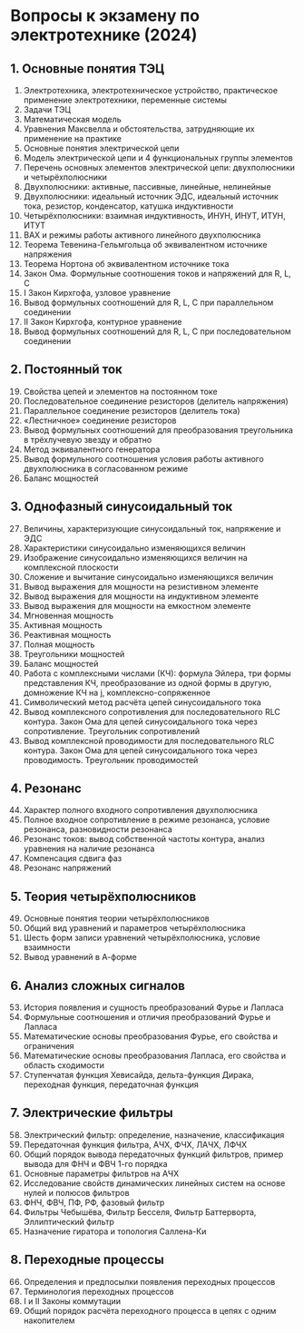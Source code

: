 # Вопросы к экзамену по электротехнике (2024)


## 1.	Основные понятия ТЭЦ
1.	Электротехника, электротехническое устройство, практическое применение электротехники, переменные системы  
2.	Задачи ТЭЦ  
3.	Математическая модель  
4.	Уравнения Максвелла и обстоятельства, затрудняющие их применение на практике  
5.	Основные понятия электрической цепи  
6.	Модель электрической цепи и 4 функциональных группы элементов  
7.	Перечень основных элементов электрической цепи: двухполюсники и четырёхполюсники  
8.	Двухполюсники: активные, пассивные, линейные, нелинейные   
9.	Двухполюсники: идеальный источник ЭДС, идеальный источник тока, резистор, конденсатор, катушка индуктивности  
10.	Четырёхполюсники: взаимная индуктивность, ИНУН, ИНУТ, ИТУН, ИТУТ  
11.	ВАХ и режимы работы активного линейного двухполюсника  
12.	Теорема Тевенина-Гельмгольца об эквивалентном источнике напряжения  
13.	Теорема Нортона об эквивалентном источнике тока  
14.	Закон Ома. Формульные соотношения токов и напряжений для R, L, C  
15.	I Закон Кирхгофа, узловое уравнение  
16.	Вывод формульных соотношений для R, L, C при параллельном соединении   
17.	II Закон Кирхгофа, контурное уравнение  
18.	Вывод формульных соотношений для R, L, C при последовательном соединении  


## 2.	Постоянный ток  
19.	Свойства цепей и элементов на постоянном токе  
20.	Последовательное соединение резисторов (делитель напряжения)  
21.	Параллельное соединение резисторов (делитель тока)  
22.	«Лестничное» соединение резисторов  
23.	Вывод формульных соотношений для преобразования треугольника в трёхлучевую звезду и обратно  
24.	Метод эквивалентного генератора  
25.	Вывод формульного соотношения условия работы активного двухполюсника в согласованном режиме  
26.	Баланс мощностей  


## 3.	Однофазный синусоидальный ток  
27.	Величины, характеризующие синусоидальный ток, напряжение и ЭДС  
28.	Характеристики синусоидально изменяющихся величин  
29.	Изображение синусоидально изменяющихся величин на комплексной плоскости  
30.	Сложение и вычитание синусоидально изменяющихся величин  
31.	Вывод выражения для мощности на резистивном элементе  
32.	Вывод выражения для мощности на индуктивном элементе  
33.	Вывод выражения для мощности на емкостном элементе  
34.	Мгновенная мощность  
35.	Активная мощность  
36.	Реактивная мощность  
37.	Полная мощность  
38.	Треугольники мощностей  
39.	Баланс мощностей  
40.	Работа с комплексными числами (КЧ): формула Эйлера, три формы представления КЧ, преобразование из одной формы в другую, домножение КЧ на j, комплексно-сопряженное  
41.	Символический метод расчёта цепей синусоидального тока  
42.	Вывод комплексного сопротивления для последовательного RLC контура. Закон Ома для цепей синусоидального тока через сопротивление. Треугольник сопротивлений  
43.	Вывод комплексной проводимости для последовательного RLC контура. Закон Ома для цепей синусоидального тока через проводимость. Треугольник проводимостей  


## 4.	Резонанс  
44.	Характер полного входного сопротивления двухполюсника  
45.	Полное входное сопротивление в режиме резонанса, условие резонанса, разновидности резонанса  
46.	Резонанс токов: вывод собственной частоты контура, анализ уравнения на наличие резонанса   
47.	Компенсация сдвига фаз  
48.	Резонанс напряжений  


## 5.	Теория четырёхполюсников  
49.	Основные понятия теории четырёхполюсников  
50.	Общий вид уравнений и параметров четырёхполюсника  
51.	Шесть форм записи уравнений четырёхполюсника, условие взаимности  
52.	Вывод уравнений в А-форме  


## 6.	Анализ сложных сигналов  
53.	История появления и сущность преобразований Фурье и Лапласа  
54.	Формульные соотношения и отличия преобразований Фурье и Лапласа 
55.	Математические основы преобразования Фурье, его свойства и ограничения  
56.	Математические основы преобразования Лапласа, его свойства и область сходимости  
57.	Ступенчатая функция Хевисайда, дельта-функция Дирака, переходная функция, передаточная функция  


## 7.	Электрические фильтры  
58.	Электрический фильтр: определение, назначение, классификация  
59.	Передаточная функция фильтра, АЧХ, ФЧХ, ЛАЧХ, ЛФЧХ  
60.	Общий порядок вывода передаточных функций фильтров, пример вывода для ФНЧ и ФВЧ 1-го порядка  
61.	Основные параметры фильтров на АЧХ  
62.	Исследование свойств динамических линейных систем на основе нулей и полюсов фильтров  
63.	ФНЧ, ФВЧ, ПФ, РФ, фазовый фильтр  
64.	Фильтры Чебышёва, Фильтр Бесселя, Фильтр Баттерворта, Эллиптический фильтр  
65.	Назначение гиратора и топология Саллена-Ки  


## 8.	Переходные процессы  
66.	Определения и предпосылки появления переходных процессов    
67.	Терминология переходных процессов  
68.	I и II Законы коммутации  
69.	Общий порядок расчёта переходного процесса в цепях с одним накопителем  










